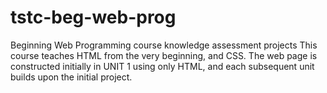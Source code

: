 # tstc-beg-web-prog
Beginning Web Programming course knowledge assessment projects
This course teaches HTML from the very beginning, and CSS.
The web page is constructed initially in UNIT 1 using only HTML, and each subsequent unit builds upon the initial project. 
